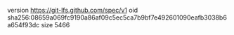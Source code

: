 version https://git-lfs.github.com/spec/v1
oid sha256:08659a069fc9190a86af09c5ec5ca7b9bf7e492601090eafb3038b6a654f93dc
size 5466
